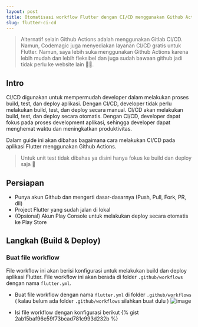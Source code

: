 ```yaml
---
layout: post
title: Otomatisasi workflow Flutter dengan CI/CD menggunakan Github Actions 🚀 (dari Github ke PlayConsole)
slug: flutter-ci-cd
---
```


> Alternatif selain Github Actions adalah menggunakan Gitlab CI/CD. Namun, Codemagic juga menyediakan layanan CI/CD gratis untuk Flutter. Namun, saya lebih suka menggunakan Github Actions karena lebih mudah dan lebih fleksibel dan juga sudah bawaan github jadi tidak perlu ke website lain 🤣🤣.

## Intro

CI/CD digunakan untuk mempermudah developer dalam melakukan proses build, test, dan deploy aplikasi. Dengan CI/CD, developer tidak perlu melakukan build, test, dan deploy secara manual. CI/CD akan melakukan build, test, dan deploy secara otomatis. Dengan CI/CD, developer dapat fokus pada proses development aplikasi, sehingga developer dapat menghemat waktu dan meningkatkan produktivitas.

Dalam guide ini akan dibahas bagaimana cara melakukan CI/CD pada aplikasi Flutter menggunakan Github Actions. 

> Untuk unit test tidak dibahas ya disini hanya fokus ke build dan deploy saja 🤣

## Persiapan
- Punya akun Github dan mengerti dasar-dasarnya (Push, Pull, Fork, PR, dll)
- Project Flutter yang sudah jalan di lokal
- (Opsional) Akun Play Console untuk melakukan deploy secara otomatis ke Play Store

## Langkah (Build & Deploy)



### Buat file workflow

File workflow ini akan berisi konfigurasi untuk melakukan build dan deploy aplikasi Flutter. File workflow ini akan berada di folder `.github/workflows` dengan nama `flutter.yml`. 

- Buat file workflow dengan nama `flutter.yml` di folder `.github/workflows` ( kalau belum ada folder `.github/workflows` silahkan buat dulu )
![image](https://user-images.githubusercontent.com/45744788/202035956-5adda872-9c41-4559-91c0-6941625264eb.png)

- Isi file workflow dengan konfigurasi berikut
{% gist 2ab15baf96e59f73bcad781c993d232b %}


